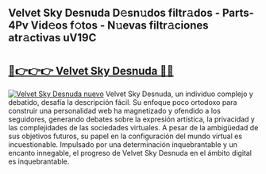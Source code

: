 ## Velvet Sky Desnuda D𝚎sn𝚞dos filtr𝚊dos - Parts-4Pv Vid𝚎os f𝚘tos - N𝚞evas filtr𝚊ciones atr𝚊ctivas uV19C

# <h2><a href="http://mb3884.tromn.icu/?c=Velvet+Sky+Desnuda">🔗👉👉👉 Velvet Sky Desnuda 🔗🔗</a></h2>

[![Velvet Sky Desnuda nuevo](https://i.imgur.com/pEAQMta.gif)](http://mb3884.tromn.icu/?c=Velvet+Sky+Desnuda)
Velvet Sky Desnuda, un individuo complejo y debatido, desafía la descripción fácil. Su enfoque poco ortodoxo para construir una personalidad web ha magnetizado y ofendido a los seguidores, generando debates sobre la expresión artística, la privacidad y las complejidades de las sociedades virtuales. A pesar de la ambigüedad de sus objetivos futuros, su papel en la configuración del mundo virtual es incuestionable. Impulsado por una determinación inquebrantable y un encanto innegable, el progreso de Velvet Sky Desnuda en el ámbito digital es inquebrantable.
